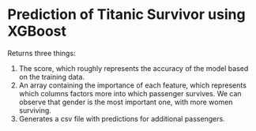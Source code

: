 # Prediction of Titanic Survivor using XGBoost

Returns three things:
1. The score, which roughly represents the accuracy of the model based on the training data.
2. An array containing the importance of each feature, which represents which columns factors more into which passenger survives. We can observe that gender is the most important one, with more women surviving.
3. Generates a csv file with predictions for additional passengers.
